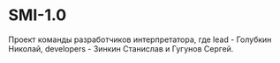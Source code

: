 # SMI-1.0
Проект команды разработчиков интерпретатора, где lead - Голубкин Николай, developers - Зинкин Станислав и  Гугунов Сергей.
